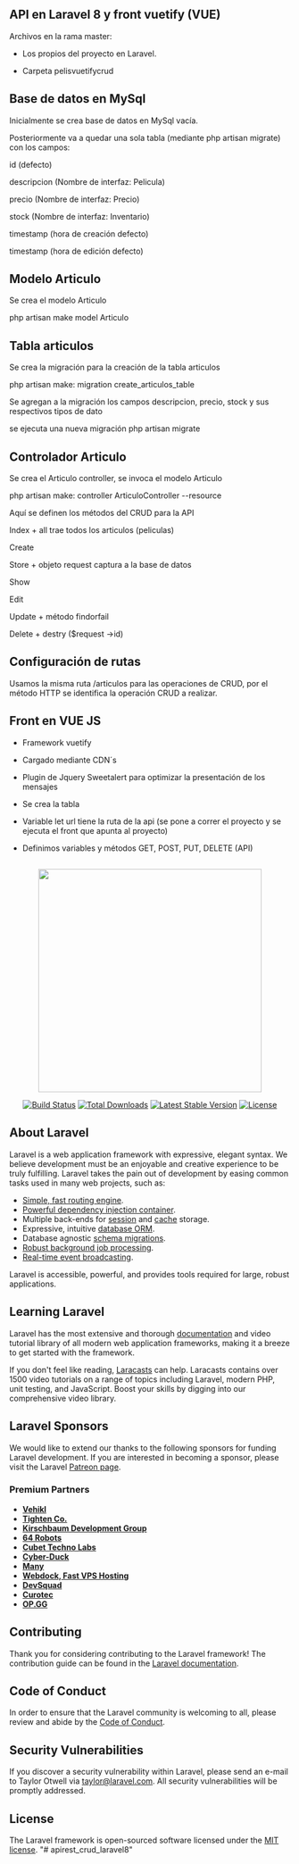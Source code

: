 ## API en Laravel 8 y front vuetify (VUE)

Archivos en la rama master:

- Los propios del proyecto en Laravel.

- Carpeta pelisvuetifycrud

## Base de datos en MySql

Inicialmente se crea base de datos en MySql vacía.

Posteriormente va a quedar una sola tabla (mediante php artisan migrate) con los campos:

id (defecto)

descripcion (Nombre de interfaz: Pelicula)

precio (Nombre de interfaz: Precio)

stock (Nombre de interfaz: Inventario)

timestamp (hora de creación defecto)

timestamp (hora de edición defecto)

## Modelo Articulo

Se crea el modelo Articulo

php artisan make model Articulo

## Tabla articulos

Se crea la migración para la creación de la tabla articulos

php artisan make: migration create_articulos_table

Se agregan a la migración los campos descripcion, precio, stock y sus respectivos tipos de dato

se ejecuta una nueva migración php artisan migrate

## Controlador Articulo

Se crea el Articulo controller, se invoca el modelo Articulo

php artisan make: controller ArticuloController --resource

Aquí se definen los métodos del CRUD para la API

Index + all trae todos los articulos (peliculas)

Create

Store + objeto request captura a la base de datos

Show

Edit

Update + método findorfail

Delete + destry ($request ->id)

## Configuración de rutas

Usamos la misma ruta /articulos para las operaciones de CRUD, por el método HTTP se identifica la operación CRUD a realizar.

## Front en VUE JS

- Framework vuetify

- Cargado mediante CDN´s 

- Plugin de Jquery Sweetalert para optimizar la presentación de los mensajes

- Se crea la tabla

- Variable let url tiene la ruta de la api (se pone a correr el proyecto y se ejecuta el front que apunta al proyecto)

- Definimos variables y métodos GET, POST, PUT, DELETE (API)

##

<p align="center"><a href="https://laravel.com" target="_blank"><img src="https://raw.githubusercontent.com/laravel/art/master/logo-lockup/5%20SVG/2%20CMYK/1%20Full%20Color/laravel-logolockup-cmyk-red.svg" width="400"></a></p>

<p align="center">
<a href="https://travis-ci.org/laravel/framework"><img src="https://travis-ci.org/laravel/framework.svg" alt="Build Status"></a>
<a href="https://packagist.org/packages/laravel/framework"><img src="https://img.shields.io/packagist/dt/laravel/framework" alt="Total Downloads"></a>
<a href="https://packagist.org/packages/laravel/framework"><img src="https://img.shields.io/packagist/v/laravel/framework" alt="Latest Stable Version"></a>
<a href="https://packagist.org/packages/laravel/framework"><img src="https://img.shields.io/packagist/l/laravel/framework" alt="License"></a>
</p>

## About Laravel

Laravel is a web application framework with expressive, elegant syntax. We believe development must be an enjoyable and creative experience to be truly fulfilling. Laravel takes the pain out of development by easing common tasks used in many web projects, such as:

- [Simple, fast routing engine](https://laravel.com/docs/routing).
- [Powerful dependency injection container](https://laravel.com/docs/container).
- Multiple back-ends for [session](https://laravel.com/docs/session) and [cache](https://laravel.com/docs/cache) storage.
- Expressive, intuitive [database ORM](https://laravel.com/docs/eloquent).
- Database agnostic [schema migrations](https://laravel.com/docs/migrations).
- [Robust background job processing](https://laravel.com/docs/queues).
- [Real-time event broadcasting](https://laravel.com/docs/broadcasting).

Laravel is accessible, powerful, and provides tools required for large, robust applications.

## Learning Laravel

Laravel has the most extensive and thorough [documentation](https://laravel.com/docs) and video tutorial library of all modern web application frameworks, making it a breeze to get started with the framework.

If you don't feel like reading, [Laracasts](https://laracasts.com) can help. Laracasts contains over 1500 video tutorials on a range of topics including Laravel, modern PHP, unit testing, and JavaScript. Boost your skills by digging into our comprehensive video library.

## Laravel Sponsors

We would like to extend our thanks to the following sponsors for funding Laravel development. If you are interested in becoming a sponsor, please visit the Laravel [Patreon page](https://patreon.com/taylorotwell).

### Premium Partners

- **[Vehikl](https://vehikl.com/)**
- **[Tighten Co.](https://tighten.co)**
- **[Kirschbaum Development Group](https://kirschbaumdevelopment.com)**
- **[64 Robots](https://64robots.com)**
- **[Cubet Techno Labs](https://cubettech.com)**
- **[Cyber-Duck](https://cyber-duck.co.uk)**
- **[Many](https://www.many.co.uk)**
- **[Webdock, Fast VPS Hosting](https://www.webdock.io/en)**
- **[DevSquad](https://devsquad.com)**
- **[Curotec](https://www.curotec.com/services/technologies/laravel/)**
- **[OP.GG](https://op.gg)**

## Contributing

Thank you for considering contributing to the Laravel framework! The contribution guide can be found in the [Laravel documentation](https://laravel.com/docs/contributions).

## Code of Conduct

In order to ensure that the Laravel community is welcoming to all, please review and abide by the [Code of Conduct](https://laravel.com/docs/contributions#code-of-conduct).

## Security Vulnerabilities

If you discover a security vulnerability within Laravel, please send an e-mail to Taylor Otwell via [taylor@laravel.com](mailto:taylor@laravel.com). All security vulnerabilities will be promptly addressed.

## License

The Laravel framework is open-sourced software licensed under the [MIT license](https://opensource.org/licenses/MIT).
"# apirest_crud_laravel8" 
